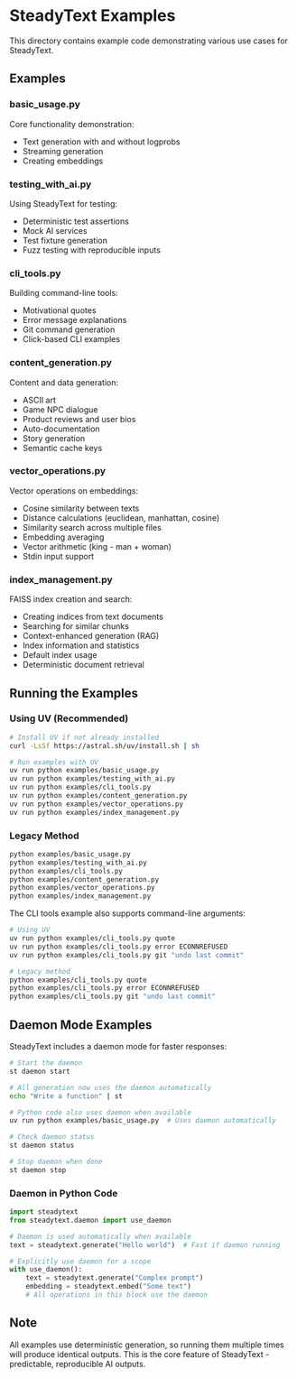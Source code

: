 # SteadyText Examples

This directory contains example code demonstrating various use cases for SteadyText.

## Examples

### basic_usage.py
Core functionality demonstration:
- Text generation with and without logprobs
- Streaming generation
- Creating embeddings

### testing_with_ai.py
Using SteadyText for testing:
- Deterministic test assertions
- Mock AI services
- Test fixture generation
- Fuzz testing with reproducible inputs

### cli_tools.py
Building command-line tools:
- Motivational quotes
- Error message explanations
- Git command generation
- Click-based CLI examples

### content_generation.py
Content and data generation:
- ASCII art
- Game NPC dialogue
- Product reviews and user bios
- Auto-documentation
- Story generation
- Semantic cache keys

### vector_operations.py
Vector operations on embeddings:
- Cosine similarity between texts
- Distance calculations (euclidean, manhattan, cosine)
- Similarity search across multiple files
- Embedding averaging
- Vector arithmetic (king - man + woman)
- Stdin input support

### index_management.py
FAISS index creation and search:
- Creating indices from text documents
- Searching for similar chunks
- Context-enhanced generation (RAG)
- Index information and statistics
- Default index usage
- Deterministic document retrieval

## Running the Examples

### Using UV (Recommended)

```bash
# Install UV if not already installed
curl -LsSf https://astral.sh/uv/install.sh | sh

# Run examples with UV
uv run python examples/basic_usage.py
uv run python examples/testing_with_ai.py
uv run python examples/cli_tools.py
uv run python examples/content_generation.py
uv run python examples/vector_operations.py
uv run python examples/index_management.py
```

### Legacy Method

```bash
python examples/basic_usage.py
python examples/testing_with_ai.py
python examples/cli_tools.py
python examples/content_generation.py
python examples/vector_operations.py
python examples/index_management.py
```

The CLI tools example also supports command-line arguments:

```bash
# Using UV
uv run python examples/cli_tools.py quote
uv run python examples/cli_tools.py error ECONNREFUSED
uv run python examples/cli_tools.py git "undo last commit"

# Legacy method
python examples/cli_tools.py quote
python examples/cli_tools.py error ECONNREFUSED
python examples/cli_tools.py git "undo last commit"
```

## Daemon Mode Examples

SteadyText includes a daemon mode for faster responses:

```bash
# Start the daemon
st daemon start

# All generation now uses the daemon automatically
echo "Write a function" | st

# Python code also uses daemon when available
uv run python examples/basic_usage.py  # Uses daemon automatically

# Check daemon status
st daemon status

# Stop daemon when done
st daemon stop
```

### Daemon in Python Code

```python
import steadytext
from steadytext.daemon import use_daemon

# Daemon is used automatically when available
text = steadytext.generate("Hello world")  # Fast if daemon running

# Explicitly use daemon for a scope
with use_daemon():
    text = steadytext.generate("Complex prompt")
    embedding = steadytext.embed("Some text")
    # All operations in this block use the daemon
```

## Note

All examples use deterministic generation, so running them multiple times will produce identical outputs. This is the core feature of SteadyText - predictable, reproducible AI outputs.